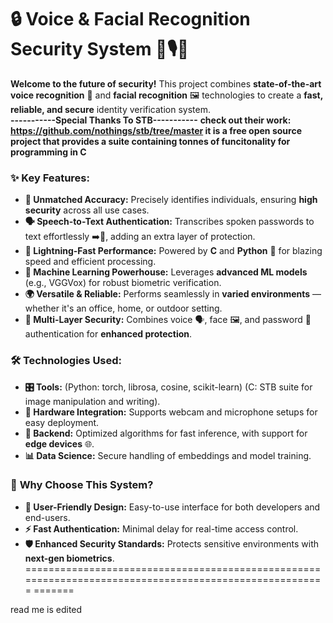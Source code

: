 # 🔒 Voice & Facial Recognition Security System 🧠🎙️📸  
**Welcome to the future of security!** This project combines **state-of-the-art voice recognition** 🎤 and **facial recognition** 🖼️ technologies to create a **fast, reliable, and secure** identity verification system.  
**-----------Special Thanks To STB-----------**
**check out their work: https://github.com/nothings/stb/tree/master
it is a free open source project that provides a suite containing tonnes of funcitonality for programming in C**
### ✨ **Key Features:**  
- **🎯 Unmatched Accuracy:** Precisely identifies individuals, ensuring **high security** across all use cases.  
- **🗣️ Speech-to-Text Authentication:** Transcribes spoken passwords to text effortlessly ➡️📝, adding an extra layer of protection.  
- **🚀 Lightning-Fast Performance:** Powered by **C** and **Python** 🐍 for blazing speed and efficient processing.  
- **🤖 Machine Learning Powerhouse:** Leverages **advanced ML models** (e.g., VGGVox) for robust biometric verification.  
- **🌍 Versatile & Reliable:** Performs seamlessly in **varied environments** — whether it's an office, home, or outdoor setting.  
- **🔐 Multi-Layer Security:** Combines voice 🗣️, face 🖼️, and password 🔑 authentication for **enhanced protection**.  

### 🛠️ **Technologies Used:**  
- **🎛️ Tools:** (Python: torch, librosa, cosine, scikit-learn) (C: STB suite for image manipulation and writing).  
- **🎥 Hardware Integration:** Supports webcam and microphone setups for easy deployment.  
- **💾 Backend:** Optimized algorithms for fast inference, with support for **edge devices** 🌐.  
- **📊 Data Science:** Secure handling of embeddings and model training.  

### 🌟 **Why Choose This System?**  
- **🤝 User-Friendly Design:** Easy-to-use interface for both developers and end-users.  
- **⚡ Fast Authentication:** Minimal delay for real-time access control.  
- **🛡️ Enhanced Security Standards:** Protects sensitive environments with **next-gen biometrics**.  
=======================================================================================================
=======

read me is edited 
